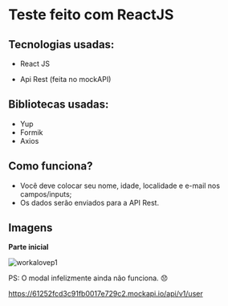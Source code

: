 # **Teste feito com ReactJS**
  

## Tecnologias usadas:
- React JS

- Api Rest (feita no mockAPI)

## Bibliotecas usadas:
- Yup
- Formik
- Axios

## Como funciona?
- Você deve colocar seu nome, idade, localidade e e-mail nos campos/inputs;
- Os dados serão enviados para a API Rest.

##

## Imagens

**Parte inicial**

![workalovep1](https://user-images.githubusercontent.com/85703276/131431349-087cf047-270b-4946-85e3-29bb4ca47d91.jpg)

PS: O modal infelizmente ainda não funciona. 😞


https://61252fcd3c91fb0017e729c2.mockapi.io/api/v1/user
